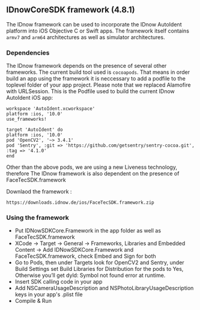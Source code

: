 ## IDnowCoreSDK framework  (4.8.1)
The IDnow framework can be used to incorporate the IDnow AutoIdent platform into iOS Objective C or Swift apps. The framework itself contains `armv7` and `arm64` architectures as well as simulator architectures.


### Dependencies

The IDnow framework depends on the presence of several other frameworks. The current build tool used is `cocoapods`. That means in order build an app using the framework it is neccessary to add a podfile to the toplevel folder of your app project. Please note that we replaced Alamofire with URLSession.
This is the Podfile used to build the current IDnow AutoIdent iOS app:

```
workspace 'AutoIdent.xcworkspace'
platform :ios, '10.0'
use_frameworks!

target 'AutoIdent' do
platform :ios, '10.0'
pod 'OpenCV2', '~> 3.4.1'
pod 'Sentry', :git => 'https://github.com/getsentry/sentry-cocoa.git', :tag => '4.1.0'
end
```
Other than the above pods, we are using a new Liveness technology, therefore The IDnow framework is also dependent on the presence of FaceTecSDK.framework

Downlaod the framework :
```
https://downloads.idnow.de/ios/FaceTecSDK.framework.zip

```


### Using the framework

* Put IDNowSDKCore.Framework in the app folder as well as FaceTecSDK.framework
* XCode -> Target -> General -> Frameworks, Libraries and Embedded Content -> Add IDNowSDKCore.Framework and FaceTecSDK.framework, check Embed and Sign for both
* Go to Pods, then under Targets look for OpenCV2 and Sentry, under Build Settings set Build Libraries for Distribution for the pods to Yes, Otherwise you’ll get dyld: Symbol not found error at runtime.
* Insert SDK calling code in your app
* Add NSCameraUsageDescription and NSPhotoLibraryUsageDescription keys in your app's .plist file 
* Compile & Run

